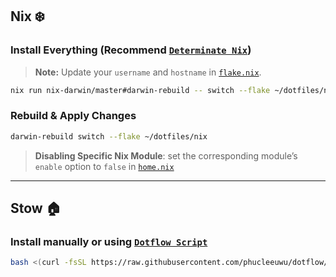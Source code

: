 
## **Nix ❄️**

### Install Everything (Recommend [`Determinate Nix`](https://github.com/DeterminateSystems/nix-installer#install-nix))

> **Note:** Update your `username` and `hostname` in [`flake.nix`](./nix/flake.nix).

```bash
nix run nix-darwin/master#darwin-rebuild -- switch --flake ~/dotfiles/nix
```

### Rebuild & Apply Changes

```bash
darwin-rebuild switch --flake ~/dotfiles/nix
```

> **Disabling Specific Nix Module**: set the corresponding module’s `enable` option to `false` in [`home.nix`](./nix/home.nix)

---

## **Stow 🏠**

### Install manually or using [`Dotflow Script`](https://github.com/phucleeuwu/dotflow)

```bash
bash <(curl -fsSL https://raw.githubusercontent.com/phucleeuwu/dotflow/main/i.sh)
```




